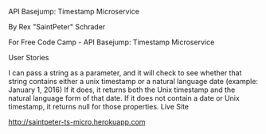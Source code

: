 API Basejump: Timestamp Microservice

By Rex "SaintPeter" Schrader

For Free Code Camp - API Basejump: Timestamp Microservice

User Stories

I can pass a string as a parameter, and it will check to see whether that string contains either a unix timestamp or a natural language date (example: January 1, 2016)
If it does, it returns both the Unix timestamp and the natural language form of that date.
If it does not contain a date or Unix timestamp, it returns null for those properties.
Live Site

http://saintpeter-ts-micro.herokuapp.com